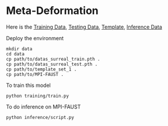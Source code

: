 # Meta-Deformation

Here is the [Training Data](https://drive.google.com/file/d/1HVReM43YtJqhGfbmE58dc1-edI_oz9YG/view), [Testing Data](https://drive.google.com/file/d/1mXE0mShpMUorQUfM3uZuJ6Si_pIl54ED/view?usp=sharing), [Template](https://drive.google.com/drive/folders/1meehKGn0pq4pm9ye_Qn-BzCfno0UpBlt?usp=sharing), [Inference Data](https://drive.google.com/drive/folders/1ThR25XKE1X2kApWD0oL61n7c90xMXCEc?usp=sharing)

Deploy the environment

``` shell
mkdir data
cd data
cp path/to/datas_surreal_train.pth .
cp path/to/datas_surreal_test.pth .
cp path/to/template_set_1 .
cp path/to/MPI-FAUST . 
```

To train this model

```shell
python training/train.py
```

To do inference on MPI-FAUST

```shell
python inference/script.py
```

